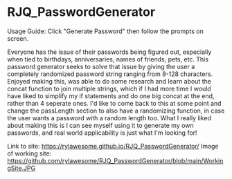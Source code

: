 # RJQ_PasswordGenerator

Usage Guide: Click "Generate Password" then follow the prompts on screen.

Everyone has the issue of their passwords being figured out, especially when tied to birthdays, anniversaries, names of friends, pets, etc. This password generator seeks to solve that issue by giving the user a completely randomized password string ranging from 8-128 characters.
Enjoyed making this, was able to do some research and learn about the concat function to join multiple strings, which if I had more time I would have liked to simplify my if statements and do one big concat at the end, rather than 4 seperate ones. I'd like to come back to this at some point and change the passLength section to also have a randomizing function, in case the user wants a password with a random length too. What I really liked about making this is I can see myself using it to generate my own passwords, and real world applicability is just what I'm looking for!

Link to site: https://rylawesome.github.io/RJQ_PasswordGenerator/
Image of working site: https://github.com/rylawesome/RJQ_PasswordGenerator/blob/main/WorkingSite.JPG
